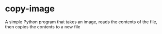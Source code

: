 # copy-image
A simple Python program that takes an image, reads the contents of the file, then copies the contents to a new file
